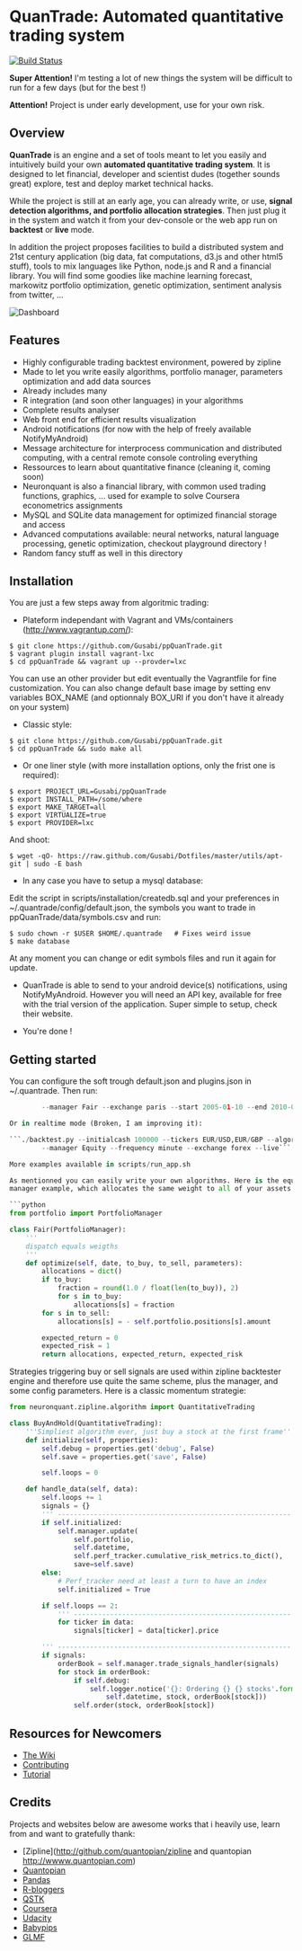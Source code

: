 QuanTrade: Automated quantitative trading system
==================================================

[![Build Status](https://travis-ci.org/Gusabi/ppQuanTrade.png?branch=master)](https://travis-ci.org/Gusabi/ppQuanTrade)

**Super Attention!** I'm testing a lot of new things the system will be difficult to run for a few days (but for the best !)

**Attention!** Project is under early development, use for your own risk.

Overview
--------

**QuanTrade** is an engine and a set of tools meant to let you easily and intuitively build your own **automated quantitative trading system**.
It is designed to let financial, developer and scientist dudes (together sounds great) explore, test and deploy market technical hacks.

While the project is still at an early age, you can already write, or use, **signal detection algorithms, and portfolio allocation strategies**.
Then just plug it in the system and watch it from your dev-console or the web app run on **backtest** or **live** mode.

In addition the project proposes facilities to build a distributed system and 21st century application (big data, fat computations, d3.js and other html5 stuff),
tools to mix languages like Python, node.js and R and a financial library.
You will find some goodies like machine learning forecast, markowitz portfolio optimization, genetic optimization, sentiment analysis from twitter, ...


![Dashboard](https://raw.github.com/Gusabi/ppQuanTrade/master/QuantDashboard.png)


Features
--------

* Highly configurable trading backtest environment, powered by zipline
* Made to let you write easily algorithms, portfolio manager, parameters optimization and add data sources
* Already includes many
* R integration (and soon other languages) in your algorithms
* Complete results analyser
* Web front end for efficient results visualization
* Android notifications (for now with the help of freely available NotifyMyAndroid)
* Message architecture for interprocess communication and distributed computing, with a central remote console controling everything
* Ressources to learn about quantitative finance (cleaning it, coming soon)
* Neuronquant is also a financial library, with common used trading functions, graphics, ... used for example to solve Coursera econometrics assignments
* MySQL and SQLite data management for optimized financial storage and access 
* Advanced computations available: neural networks, natural language processing, genetic optimization, checkout playground directory !
* Random fancy stuff as well in this directory


Installation
------------

You are just a few steps away from algoritmic trading:

- Plateform independant with Vagrant  and VMs/containers (http://www.vagrantup.com/):

```
$ git clone https://github.com/Gusabi/ppQuanTrade.git
$ vagrant plugin install vagrant-lxc
$ cd ppQuanTrade && vagrant up --provder=lxc
```

You can use an other provider but edit eventually the Vagrantfile for fine
customization.  You can also change default base image by setting env variables BOX_NAME (and
optionnaly BOX_URI if you don't have it already on your system)

- Classic style:

```
$ git clone https://github.com/Gusabi/ppQuanTrade.git
$ cd ppQuanTrade && sudo make all
```

- Or one liner style (with more installation options, only the frist one is required):

```
$ export PROJECT_URL=Gusabi/ppQuanTrade
$ export INSTALL_PATH=/some/where
$ export MAKE_TARGET=all
$ export VIRTUALIZE=true
$ export PROVIDER=lxc
```

And shoot:

```
$ wget -qO- https://raw.github.com/Gusabi/Dotfiles/master/utils/apt-git | sudo -E bash
```

- In any case you have to setup a mysql database:

Edit the script in scripts/installation/createdb.sql and your preferences in
~/.quantrade/config/default.json, the symbols you want to trade in
ppQuanTrade/data/symbols.csv and run:

```
$ sudo chown -r $USER $HOME/.quantrade   # Fixes weird issue
$ make database
```

At any moment you can change or edit symbols files and run it again for update.

- QuanTrade is able to send to your android device(s) notifications, using
  NotifyMyAndroid. However you will need an API key, available for free with
  the trial version of the application. Super simple to setup, check their
  website.

- You're done !


Getting started
---------------

You can configure the soft trough default.json and plugins.json in
~/.quantrade. Then run:

```./backtest.py --initialcash 10000 --tickers random,6 --algorithm DualMA 
	 	--manager Fair --exchange paris --start 2005-01-10 --end 2010-07-03```

Or in realtime mode (Broken, I am improving it):

```./backtest.py --initialcash 100000 --tickers EUR/USD,EUR/GBP --algorithm StdBased 
		--manager Equity --frequency minute --exchange forex --live```

More examples available in scripts/run_app.sh

As mentionned you can easily write your own algorithms. Here is the equity
manager example, which allocates the same weight to all of your assets:

```python
from portfolio import PortfolioManager

class Fair(PortfolioManager):
    '''
    dispatch equals weigths
    '''
    def optimize(self, date, to_buy, to_sell, parameters):
        allocations = dict()
        if to_buy:
            fraction = round(1.0 / float(len(to_buy)), 2)
            for s in to_buy:
                allocations[s] = fraction
        for s in to_sell:
            allocations[s] = - self.portfolio.positions[s].amount

        expected_return = 0
        expected_risk = 1
        return allocations, expected_return, expected_risk
```

Strategies triggering buy or sell signals are used within zipline backtester
engine and therefore use quite the same scheme, plus the manager, and some
config parameters. Here is a classic momentum strategie:

```python
from neuronquant.zipline.algorithm import QuantitativeTrading

class BuyAndHold(QuantitativeTrading):
    '''Simpliest algorithm ever, just buy a stock at the first frame'''
    def initialize(self, properties):
        self.debug = properties.get('debug', False)
        self.save = properties.get('save', False)

        self.loops = 0

    def handle_data(self, data):
        self.loops += 1
        signals = {}
        ''' ----------------------------------------------------------    Init   --'''
        if self.initialized:
            self.manager.update(
                self.portfolio,
                self.datetime,
                self.perf_tracker.cumulative_risk_metrics.to_dict(),
                save=self.save)
        else:
            # Perf_tracker need at least a turn to have an index
            self.initialized = True

        if self.loops == 2:
            ''' ------------------------------------------------------    Scan   --'''
            for ticker in data:
                signals[ticker] = data[ticker].price

        ''' ----------------------------------------------------------   Orders  --'''
        if signals:
            orderBook = self.manager.trade_signals_handler(signals)
            for stock in orderBook:
                if self.debug:
                    self.logger.notice('{}: Ordering {} {} stocks'.format(
                        self.datetime, stock, orderBook[stock]))
                self.order(stock, orderBook[stock])
```


Resources for Newcomers
-----------------------

* [The Wiki](https://github.com/Gusabi/ppQuanTrade/wiki)
* [Contributing](https://github.com/Gusabi/ppQuanTrade/wiki/Contribution)
* [Tutorial](https://github.com/Gusabi/ppQuanTrade/wiki/How-to-become-a-ninja-trader)


Credits
-------

Projects and websites below are awesome works that i heavily use, learn from and want to gratefully thank:

* [Zipline](http://github.com/quantopian/zipline and quantopian http://wwww.quantopian.com)
* [Quantopian](http://www.quantopian.com/)
* [Pandas](http://github.com/pydata/pandas)
* [R-bloggers](http://www.r-bloggers.com/)
* [QSTK](https://github.com/tucker777/QSTK)
* [Coursera](http://www.coursera.org/)
* [Udacity](http://www.udacity.com/)
* [Babypips](http://www.babypips.com/)
* [GLMF](http://www.unixgarden.com/)
